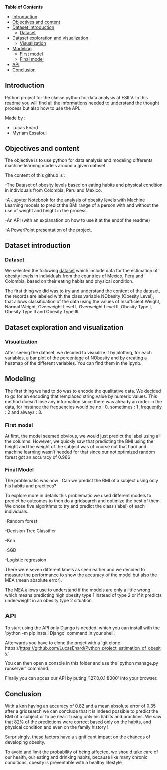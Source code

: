 **Table of Contents**

- [Introduction](#introduction)
- [Objectives and content](#objectives-and-content)
- [Dataset introduction](#dataset-introduction)
  - [Dataset](#dataset)
- [Dataset exploration and visualization](#dataset-exploration-and-visualization)
  - [Visualization](#visualization)
- [Modeling](#modeling)
  - [First model](#first-model)
  - [Final model](#final-model)
- [API](#api)
- [Conclusion](#conclusion)

## Introduction

Python project for the classe python for data analysis at ESILV.
In this readme you will find all the informations needed to understand the thought process but also how to use the API.

Made by :
 * Lucas Enard
 * Myriam Essafoui

## Objectives and content
The objective is to use python for data analysis and modeling differents machine learning models around a given dataset.

The content of this github is :

-The Dataset of obesity levels based on eating habits and physical condition in individuals from Colombia, Peru and Mexico.

-A Jupyter Notebook for the analysis of obesity levels with Machine Learning models to predict the BMI range of a person with and without the use of weight and height in the process. 

-An API (with an explanation on how to use it at the endof the readme)

-A PowerPoint presentation of the project.

## Dataset introduction
### Dataset
We selected the following [dataset](https://archive.ics.uci.edu/ml/datasets/Estimation+of+obesity+levels+based+on+eating+habits+and+physical+condition+) which include data for the estimation of obesity levels in individuals from the countries of Mexico, Peru and Colombia, based on their eating habits and physical condition.

The first thing we did was to try and understand the content of the dataset, the records are labeled with the class variable NObesity (Obesity Level), that allows classification of the data using the values of Insufficient Weight, Normal Weight, Overweight Level I, Overweight Level II, Obesity Type I, Obesity Type II and Obesity Type III. 

## Dataset exploration and visualization
### Visualization
After seeing the dataset, we decided to visualize it by plotting, for each variables, a bar plot of the percentage of NObesity and by creating a heatmap of the different variables.
You can find them in the ipynb.
## Modeling
The first thing we had to do was to encode the qualitative data.
We decided to go for an encoding that remplaced string value by numeric values. This method doesn’t lose any information since there was already an order in the data, for instance the frequencies would be no : 0, sometimes : 1 ,frequently : 2 and always : 3.
### First model
At first, the model seemed obvious, we would just predict the label using all the columns.
However, we quickly saw that predicting the BMI using the height and the weight of the subject was of course not that hard and machine learning wasn’t needed for that since our not optimized random forest got an accuracy of 0.966

### Final Model
The problematic was now :
Can we predict the BMI of a subject using only his habits and practices?

To explore more in details this problematic we used different models to predict he outcomes to then do a gridsearch and optimize the best of them.
We chose five algorithms to try and predict the class (label) of each individuals.

-Random forest 

-Decision Tree Classifier 

-Knn 
 
-SGD 

-Logistic regression

There were seven different labels as seen earlier and we decided to measure the performance to show the accuracy of the model but also the MEA (mean absolute error).​

The MEA allows use to understand if the models are only a little wrong, which means predicting high obesity type 1 instead of type 2 or if it predicts underweight in an obesity type 2 situation.

## API
To start using the API only Django is needed, which you can install with the 'python -m pip install Django' command in your shell.

Afterwards you have to clone the projet with a 'git clone https://https://github.com/LucasEnard/Python_project_estimation_of_obesity'.

You can then open a console in this folder and use the 'python manage.py runserver' command.

Finally you can acces our API by puting '127.0.0.1:8000' into your browser.


## Conclusion
With a knn having an accuracy of 0.82 and a mean absolute error of 0.35 after a gridsearch we can conclude that it is indeed possible to predict the BMI of a subject or to be near it using only his habits and practices.
We saw that 82% of the predictions were correct based only on the habits, and physical condition and even on the family history !

Surprisingly, these factors have a significant impact on the chances of developing obesity. 

To avoid and limit the probability of being affected, we should take care of our health, our eating and drinking habits, because like many chronic conditions, obesity is preventable with a healthy lifestyle
